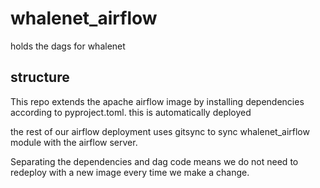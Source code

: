 # whalenet_airflow
holds the dags for whalenet

## structure
This repo extends the apache airflow image by installing dependencies according to pyproject.toml. this is automatically deployed

the rest of our airflow deployment uses gitsync to sync whalenet_airflow module with the airflow server.

Separating the dependencies and dag code means we do not need to redeploy with a new image every time we make a change.


